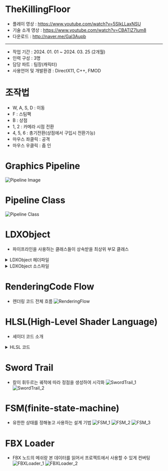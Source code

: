 # TheKillingFloor
* 플레이 영상 : <https://www.youtube.com/watch?v=5SlkLLaxNSU>
* 기술 소개 영상 : <https://www.youtube.com/watch?v=CBATlZ7Ium8>
* 다운로드 : <http://naver.me/Gal3Aupb>
***
* 작업 기간 : 2024. 01. 01 ~ 2024. 03. 25 (2개월)
* 인력 구성 : 3명
* 담당 파트 : 팀장(캐릭터)
* 사용언어 및 개발환경 : DirectX11, C++, FMOD
# 조작법    
* W, A, S, D : 이동
* F : 스팀팩
* B : 상점
* 1, 2 : 카메라 시점 전환
* 4, 5, 6 : 총기전환(상점에서 구입시 전환가능)
* 마우스 좌클릭 : 공격
* 마우스 우클릭 : 줌 인
# Graphics Pipeline
![Pipeline Image](https://github.com/Eruien/TheKillingFloor_DirectX11_TeamProject/blob/main/Image/Pipeline.png)
# Pipeline Class
![Pipeline Class](https://github.com/Eruien/TheKillingFloor_DirectX11_TeamProject/blob/main/Image/PipelineClass.png)
# LDXObject
* 파이프라인을 사용하는 클래스들이 상속받을 최상위 부모 클래스
<details>
<summary> LDXObject 헤더파일</summary>
	
```cpp
// 그래픽 파이프 라인과 관련된 버퍼
// 파이프 라인에 넣어줄 정점 배열(m_VertexList)
// m_VertexList 배열에 SimpleVertex는 PNCT(Position, Normal, Color, Texture) 데이터로 구성

class LDXObject
{
public:
	ComPtr<ID3D11Device> m_pDevice;
	ComPtr<ID3D11DeviceContext> m_pImmediateContext;
	ComPtr<ID3D11Buffer> m_pVertexBuffer;
	ComPtr<ID3D11Buffer> m_pIndexBuffer;
	ComPtr<ID3D11Buffer> m_pConstantBuffer;
	ComPtr<ID3D11InputLayout> m_pVertexLayout;
	std::vector<SimpleVertex> m_VertexList;
	std::vector<DWORD> m_IndexList;
	LTexture* m_Tex = nullptr;
	LShader* m_Shader = nullptr;
	CB_Data m_cbData;
public:
	void Set();
	virtual bool CreateVertexData();
	virtual bool CreateIndexData();
	virtual bool CreateVertexBuffer();
	virtual bool CreateIndexBuffer();
	virtual bool CreateConstantBuffer();
	virtual bool CreateLayout();
	virtual bool Create(std::wstring shaderFileName, std::wstring texFileName);
public:
	virtual bool Init();
	virtual bool Frame();
	virtual bool PreRender();
	virtual bool Render();
	virtual bool PostRender();
	virtual bool Release();
public:
	virtual ~LDXObject() {}
};
```

</details>

<details>
<summary> LDXObject 소스파일</summary>
	
```cpp
// 정점 구조체(SimpleVertex) * 구조체 개수 만큼 메모리 할당
// initialData에는 m_VertexList 배열의 처음 주소 할당
// IndexBuffer, ConstantBuffer도 비슷한 방식으로 생성
bool LDXObject::CreateVertexBuffer()
{    
    D3D11_BUFFER_DESC bufferDesc;
	ZeroMemory(&bufferDesc, sizeof(bufferDesc));
	bufferDesc.ByteWidth = sizeof(SimpleVertex) * m_VertexList.size();
	bufferDesc.Usage = D3D11_USAGE_DEFAULT;
	bufferDesc.BindFlags = D3D11_BIND_VERTEX_BUFFER;

	D3D11_SUBRESOURCE_DATA initialData;
	ZeroMemory(&initialData, sizeof(initialData));
	initialData.pSysMem = &m_VertexList.at(0);

	HRESULT hr = m_pDevice->CreateBuffer(
		&bufferDesc,
		&initialData,
		m_pVertexBuffer.GetAddressOf());

	if (FAILED(hr))
	{
		MessageBoxA(NULL, "Create VertexBuffer Error", "Error Box", MB_OK);
		return false;
	}

	return true;
}

bool LDXObject::CreateIndexBuffer()
{
	if (m_IndexList.size() == 0) return true;

	D3D11_BUFFER_DESC bufferDesc;
	ZeroMemory(&bufferDesc, sizeof(bufferDesc));
	bufferDesc.ByteWidth = sizeof(DWORD) * m_IndexList.size();
	bufferDesc.Usage = D3D11_USAGE_DYNAMIC;
	bufferDesc.BindFlags = D3D11_BIND_INDEX_BUFFER;
	bufferDesc.CPUAccessFlags = D3D11_CPU_ACCESS_WRITE;

	D3D11_SUBRESOURCE_DATA initialData;
	ZeroMemory(&initialData, sizeof(initialData));
	initialData.pSysMem = &m_IndexList.at(0);

	HRESULT hr = m_pDevice->CreateBuffer(
		&bufferDesc,
		&initialData,
		m_pIndexBuffer.GetAddressOf());

	if (FAILED(hr))
	{
		MessageBoxA(NULL, "Create IndexBuffer Error", "Error Box", MB_OK);
		return false;
	}

	return true;
}

bool LDXObject::CreateConstantBuffer()
{
	D3D11_BUFFER_DESC bufferDesc{};
	ZeroMemory(&bufferDesc, sizeof(bufferDesc));

	bufferDesc.ByteWidth = sizeof(CB_Data);
	bufferDesc.Usage = D3D11_USAGE_DEFAULT;
	bufferDesc.BindFlags = D3D11_BIND_CONSTANT_BUFFER;
	HRESULT hr = m_pDevice->CreateBuffer(
		&bufferDesc,
		nullptr,
		m_pConstantBuffer.GetAddressOf());

	if (FAILED(hr))
	{
		MessageBoxA(NULL, "Create ConstantBuffer Error", "Error Box", MB_OK);
		return false;
	}

	return true;
}

// 파이프 라인 정점(Vertex) 레이아웃(Layout) 설정
// 현재 프로젝트에서는 PNCT(Position, Normal, Color, Texture) 데이터를 사용
bool LDXObject::CreateLayout()
{
	D3D11_INPUT_ELEMENT_DESC layout[] =
	{
		{ "POSITION", 0, DXGI_FORMAT_R32G32B32_FLOAT, 0,  0, D3D11_INPUT_PER_VERTEX_DATA, 0 },
		{ "NORMAL",   0, DXGI_FORMAT_R32G32B32_FLOAT, 0, 12, D3D11_INPUT_PER_VERTEX_DATA, 0 },
		{ "COLOR",    0, DXGI_FORMAT_R32G32B32A32_FLOAT, 0, 24, D3D11_INPUT_PER_VERTEX_DATA, 0 },
		{ "TEXCOORD", 0, DXGI_FORMAT_R32G32_FLOAT,    0, 40, D3D11_INPUT_PER_VERTEX_DATA, 0 },
	};

	HRESULT hr = m_pDevice->CreateInputLayout(
		layout, sizeof(layout) / sizeof(layout[0]),
		m_Shader->m_pVSBlob->GetBufferPointer(),
		m_Shader->m_pVSBlob->GetBufferSize(),
		m_pVertexLayout.GetAddressOf());

	if (FAILED(hr))
	{
		MessageBoxA(NULL, "Create Input Layout Error", "Error Box", MB_OK);
		return false;
	}

	return true;
}

// 렌더링 작업전에 사전 작업처리 PreRender 함수
bool LDXObject::PreRender()
{
	m_pImmediateContext->IASetInputLayout(m_pVertexLayout.Get());
	m_pImmediateContext->VSSetConstantBuffers(0, 1, m_pConstantBuffer.GetAddressOf());

	if (m_Shader)
	{
		// VS와PS Shader를 stage에 세팅
		m_Shader->Apply();
	}

	if (m_Tex)
	{
		// PSSetShaderResources // ps에 m_pTexSRV 세팅
		m_Tex->Apply();
	}

	UINT stride = sizeof(SimpleVertex);
	UINT offset = 0;
	m_pImmediateContext->IASetVertexBuffers(0, 1, m_pVertexBuffer.GetAddressOf(), &stride, &offset);
	m_pImmediateContext->IASetPrimitiveTopology(D3D11_PRIMITIVE_TOPOLOGY_TRIANGLELIST);


	return true;
}

// 렌더링 작업 함수
bool LDXObject::Render()
{
	PreRender();
	PostRender();
	return true;
}

// 렌더링 이후 작업 PostRender 함수
bool LDXObject::PostRender()
{
	if (m_pIndexBuffer == nullptr)
	{
		m_pImmediateContext->Draw(m_VertexList.size(), 0);
	}
	else
	{
		
		m_pImmediateContext->IASetIndexBuffer(m_pIndexBuffer.Get(), DXGI_FORMAT_R32_UINT, 0);
		m_pImmediateContext->DrawIndexed(m_IndexList.size(), 0, 0);
	}
	
	return true;
}
```

</details>

# RenderingCode Flow
* 렌더링 코드 전체 흐름
![RenderingFlow](https://github.com/Eruien/TheKillingFloor_DirectX11_TeamProject/blob/main/Image/RenderingFlow.png)
# HLSL(High-Level Shader Language)
* 셰이더 코드 소개
<details>
<summary> HLSL 코드</summary>
	
```cpp
// ShaderResourceView에서 Diffuse Texture를 읽어 GPU 레지스터에 등록
Texture2D g_txDiffuse1 : register(t0);
// 필터링 제어에 사용
SamplerState sample0 : register(s0);

// 정점(Vertex) 데이터를 입력받을 때는 사용자가 설정한 레이아웃(Layout)의 이름(POSITION, NORMAL, COLOR, TEXCOORD)과 같아야 한다.
struct VS_INPUT
{
    float3 p : POSITION;
    float3 n : NORMAL;
    float4 c : COLOR;
    float2 t : TEXCOORD;
};

// 정점 데이터를 계산해서 이후의 파이프라인에 넘겨주게 되는데 위치(SV_POSITION)의 경우 고정된 이름으로 넘겨주게 된다. 어떠한 것이 위치인지 알아야 이후의 파이프라인에서 위치를 기반해서 처리하기 때문이다.
struct VS_OUTPUT
{
    float4 p : SV_POSITION;
    float3 n : NORMAL;
    float4 c : COLOR0;
    float2 t : TEXCOORD0;
};

// 상수버퍼(레지스터 단위로 저장되어야 한다.)
// 레지스터 단위란, float4(x,y,z,w)
cbuffer cb0
{
    matrix g_matWorld  : packoffset(c0);// float4x4 // 4개
    matrix g_matView  : packoffset(c4);
    matrix g_matProj  : packoffset(c8);
};

// 이후의 파이프라인에 넘겨주기 위해 정점(Vertex) 하나마다 행렬을 곱해준다.
VS_OUTPUT VS(VS_INPUT vIn)
{
    VS_OUTPUT vOut = (VS_OUTPUT)0;
    float4 vWorld = mul(float4(vIn.p,1.0f),g_matWorld);
    float4 vView = mul(vWorld, g_matView);
    float4 vProj = mul(vView, g_matProj);
    vOut.p = vProj;
    vOut.n = vIn.n;
    vOut.t = vIn.t;
    vOut.c = vIn.c;
    return vOut;
}

// 위에까지 VertexShader
// 아래부터 PixelShader

// SV_Target : 반환 값의 의도가 색상이라는 걸 나타낸다.
// 텍스처(Texture)에서 Sampler State로 필터링 된 색상을 반환 
float4 PS(VS_OUTPUT vIn) : SV_Target
{
    // r,g,b,a(1)=불투명, a(0)=완전투명, a(0.0< 1.0f)= 반투명
    return g_txDiffuse1.Sample(sample0, vIn.t);
}
```

</details>

# Sword Trail
* 칼이 휘두르는 궤적에 따라 정점을 생성하여 시각화
![SwordTrail_1](https://github.com/Eruien/TheKillingFloor_DirectX11_TeamProject/blob/main/Image/SwordTrail_1.png)
![SwordTrail_2](https://github.com/Eruien/TheKillingFloor_DirectX11_TeamProject/blob/main/Image/SwordTrail_2.png)
# FSM(finite-state-machine)
* 유한한 상태를 정해놓고 사용하는 설계 기법
![FSM_1](https://github.com/Eruien/TheKillingFloor_DirectX11_TeamProject/blob/main/Image/FSM_1.png)
![FSM_2](https://github.com/Eruien/TheKillingFloor_DirectX11_TeamProject/blob/main/Image/FSM_2.png)
![FSM_3](https://github.com/Eruien/TheKillingFloor_DirectX11_TeamProject/blob/main/Image/FSM_3.png)
# FBX Loader
* FBX 노드의 메쉬랑 본 데이터를 읽어서 프로젝트에서 사용할 수 있게 컨버팅
![FBXLoader_1](https://github.com/Eruien/TheKillingFloor_DirectX11_TeamProject/blob/main/Image/FBXLoader_1.png)
![FBXLoader_2](https://github.com/Eruien/TheKillingFloor_DirectX11_TeamProject/blob/main/Image/FBXLoader_2.png)
